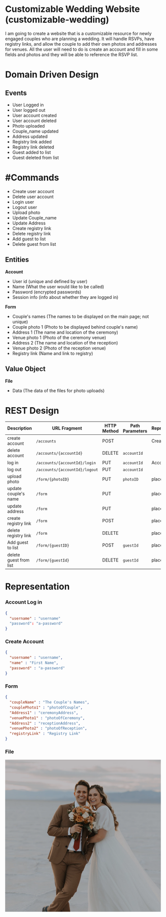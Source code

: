 # Customizable Wedding Website (customizable-wedding)
I am going to create a website that is a customizable resource for newly engaged couples who are planning a wedding.  It will handle RSVPs, have registry links, and allow the couple to add their own photos and addresses for venues.  All the user will need to do is create an account and fill in some fields and photos and they will be able to reference the RSVP list. 

# Domain Driven Design
## Events
- User Logged in 
- User logged out
- User account created
- User account deleted
- Photo uploaded
- Couple_name updated
- Address updated
- Registry link added
- Registry link deleted
- Guest added to list
- Guest deleted from list

# #Commands
- Create user account
- Delete user account
- Login user
- Logout user
- Upload photo
- Update Couple_name
- Update Address
- Create registry link
- Delete registry link
- Add guest to list
- Delete guest from list

## Entities
**Account**
- User id (unique and defined by user)
- Name (What the user would like to be called)
- Password (encrypted passwords)
- Session info (info about whether they are logged in)

**Form**
- Couple's names (The names to be displayed on the main page; not unique)
- Couple photo 1 (Photo to be displayed behind couple's name)
- Address 1 (The name and location of the ceremony)
- Venue photo 1 (Photo of the ceremony venue)
- Address 2 (The name and location of the reception)
- Venue photo 2 (Photo of the reception venue)
- Registry link (Name and link to registry)

## Value Object
**File**
- Data (The data of the files for photo uploads)

# REST Design
| Description | URL Fragment | HTTP Method | Path Parameters | Representations |
| ----------- | ------------ | ----------- | --------------- | --------------- |
| create account | `/accounts` | POST | | Create Account |
| delete account | `/accounts/{accountId}` | DELETE | `accountId` | |
| log in | `/accounts/{accountId}/login` | PUT | `accountId` | Account Log In |
| log out | `/accounts/{accountId}/logout` | PUT | `accountId` | |
| upload photo | `/form/{photoID}` | PUT | `photoID` | placeholder|
| update couple's name | `/form` | PUT | | placeholder |
| update address | `/form` | PUT | | placeholder |
| create registry link | `/form` | POST |  | placeholder |
| delete registry link | `/form` | DELETE |  | placeholder
| Add guest to list | `/form/{guestID}` | POST | `guestId` | placeholder |
| delete guest from list | `/form/{guestId}` | DELETE | `guestId` | placeholder |

# Representation

### Account Log in

```json
{
  "username" : "username"
  "password": "a-password"
}
```

### Create Account
```json
{
  "username" : "username",
  "name" : "First Name",
  "password" : "a-password"
}
```

### Form
```json
{
  "coupleName" : "The Couple's Names",
  "couplePhoto1" : "photoOfCouple",
  "Address1" : "ceremonyAddress",
  "venuePhoto1" : "photoOfCeremony",
  "Address2" : "receptionAddress",
  "venuePhoto2" : "photoOfReception",
  "registryLink" : "Registry Link"
}
```
### File
<img src="CouplePhoto1.png"/>
